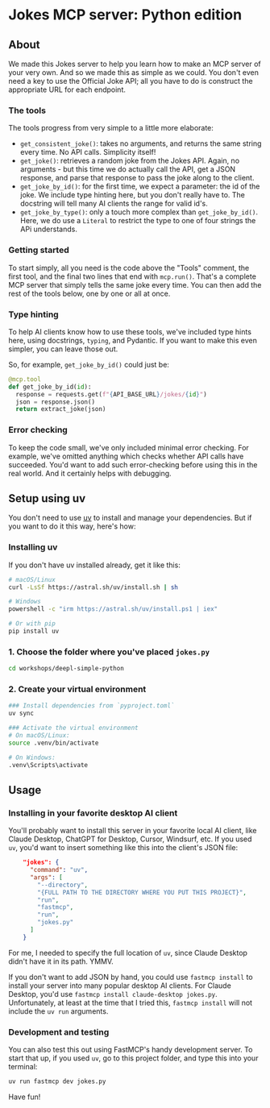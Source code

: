 # Jokes MCP server: Python edition
## About
We made this Jokes server to help you learn how to make an MCP server of your very own. And so we made this as simple as we could. You don't even need a key to use the Official Joke API; all you have to do is construct the appropriate URL for each endpoint.

### The tools

The tools progress from very simple to a little more elaborate:

* `get_consistent_joke()`: takes no arguments, and returns the same string every time. No API calls. Simplicity itself!
* `get_joke()`: retrieves a random joke from the Jokes API. Again, no arguments - but this time we do actually call the API, get a JSON response, and parse that response to pass the joke along to the client.
* `get_joke_by_id()`: for the first time, we expect a parameter: the id of the joke. We include type hinting here, but you don't really have to. The docstring will tell many AI clients the range for valid id's.
* `get_joke_by_type()`: only a touch more complex than `get_joke_by_id()`. Here, we do use a `Literal` to restrict the type to one of four strings the APi understands. 

### Getting started

To start simply, all you need is the code above the "Tools" comment, the first tool, and the final two lines that end with `mcp.run()`. That's a complete MCP server that simply tells the same joke every time. You can then add the rest of the tools below, one by one or all at once.

### Type hinting

To help AI clients know how to use these tools, we've included type hints here, using docstrings, `typing`, and Pydantic. If you want to make this even simpler, you can leave those out.

So, for example, `get_joke_by_id()` could just be:

```py
@mcp.tool
def get_joke_by_id(id):
  response = requests.get(f"{API_BASE_URL}/jokes/{id}")
  json = response.json()
  return extract_joke(json)
```

### Error checking
To keep the code small, we've only included minimal error checking. For example, we've omitted anything which checks whether API calls have succeeded. You'd want to add such error-checking before using this in the real world. And it certainly helps with debugging.

## Setup using uv

You don't need to use [uv](https://docs.astral.sh/uv/) to install and manage your dependencies. But if you want to do it this way, here's how:

### Installing uv

If you don't have uv installed already, get it like this:

```bash
# macOS/Linux
curl -LsSf https://astral.sh/uv/install.sh | sh

# Windows
powershell -c "irm https://astral.sh/uv/install.ps1 | iex"

# Or with pip
pip install uv
```

### 1. Choose the folder where you've placed `jokes.py` 

```bash
cd workshops/deepl-simple-python
```

### 2. Create your virtual environment

```bash
### Install dependencies from `pyproject.toml`
uv sync

### Activate the virtual environment
# On macOS/Linux:
source .venv/bin/activate

# On Windows:
.venv\Scripts\activate
```

## Usage
### Installing in your favorite desktop AI client
You'll probably want to install this server in your favorite local AI client, like Claude Desktop, ChatGPT for Desktop, Cursor, Windsurf, etc. If you used `uv`, you'd want to insert something like this into the client's JSON file:

```json
    "jokes": {
      "command": "uv",
      "args": [
        "--directory",
        "{FULL PATH TO THE DIRECTORY WHERE YOU PUT THIS PROJECT}",
        "run",
        "fastmcp",
        "run",
        "jokes.py"
      ]
    }
```

For me, I needed to specify the full location of `uv`, since Claude Desktop didn't have it in its path. YMMV.

If you don't want to add JSON by hand, you could use `fastmcp install` to install your server into many popular desktop AI clients. For Claude Desktop, you'd use `fastmcp install claude-desktop jokes.py`. Unfortunately, at least at the time that I tried this, `fastmcp install` will not include the `uv run` arguments.

### Development and testing
You can also test this out using FastMCP's handy development server. To start that up, if you used `uv`, go to this project folder, and type this into your terminal:

```bash
uv run fastmcp dev jokes.py
```

Have fun!